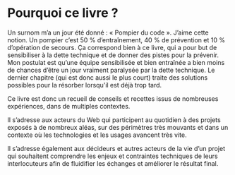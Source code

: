 # Pourquoi ce livre ?

Un surnom m’a un jour été donné : « Pompier du code ». J’aime cette notion. Un pompier c’est 50 % d’entraînement, 40 % de prévention et 10 % d’opération de secours.
Ça correspond bien à ce livre, qui a pour but de sensibiliser à la dette technique et de donner des pistes pour la prévenir. Mon postulat est qu’une équipe sensibilisée et bien entraînée a bien moins de chances d’être un jour vraiment paralysée par la dette technique. Le dernier chapitre (qui est donc aussi le plus court) traite des solutions possibles pour la résorber lorsqu'il est déjà trop tard.

Ce livre est donc un recueil de conseils et recettes issus de nombreuses expériences, dans de multiples contextes.

Il s’adresse aux acteurs du Web qui participent au quotidien à des projets exposés à de nombreux aléas, sur des périmètres très mouvants et dans un contexte où les technologies et les usages avancent très vite. 

Il s’adresse également aux décideurs et autres acteurs de la vie d’un projet qui souhaitent comprendre les enjeux et contraintes techniques de leurs interlocuteurs afin de fluidifier les échanges et améliorer le résultat final.


